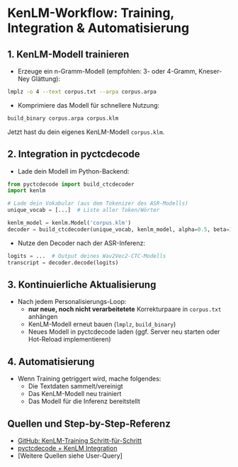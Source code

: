 # KenLM-Workflow: Training, Integration & Automatisierung

## 1. KenLM-Modell trainieren

- Erzeuge ein n-Gramm-Modell (empfohlen: 3- oder 4-Gramm, Kneser-Ney Glättung):

```bash
lmplz -o 4 --text corpus.txt --arpa corpus.arpa
```

- Komprimiere das Modell für schnellere Nutzung:

```bash
build_binary corpus.arpa corpus.klm
```

Jetzt hast du dein eigenes KenLM-Modell `corpus.klm`.

## 2. Integration in pyctcdecode

- Lade dein Modell im Python-Backend:

```python
from pyctcdecode import build_ctcdecoder
import kenlm

# Lade dein Vokabular (aus dem Tokenizer des ASR-Modells)
unique_vocab = [...]  # Liste aller Token/Wörter

kenlm_model = kenlm.Model('corpus.klm')
decoder = build_ctcdecoder(unique_vocab, kenlm_model, alpha=0.5, beta=1.0)
```

- Nutze den Decoder nach der ASR-Inferenz:

```python
logits = ...  # Output deines Wav2Vec2-CTC-Modells
transcript = decoder.decode(logits)
```

## 3. Kontinuierliche Aktualisierung

- Nach jedem Personalisierungs-Loop:
    - **nur neue, noch nicht verarbeitetete** Korrekturpaare in `corpus.txt` anhängen
    - KenLM-Modell erneut bauen (`lmplz`, `build_binary`)
    - Neues Modell in pyctcdecode laden (ggf. Server neu starten oder Hot-Reload implementieren)

## 4. Automatisierung

- Wenn Training getriggert wird, mache folgendes:
    - Die Textdaten sammelt/vereinigt
    - Das KenLM-Modell neu trainiert
    - Das Modell für die Inferenz bereitstellt

## Quellen und Step-by-Step-Referenz

- [GitHub: KenLM-Training Schritt-für-Schritt](https://github.com/kmario23/KenLM-training)
- [pyctcdecode + KenLM Integration](https://huggingface.co/mesolitica/wav2vec2-xls-r-300m-mixed/discussions/1)
- [Weitere Quellen siehe User-Query] 